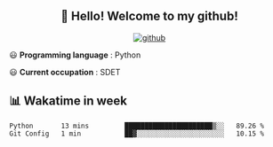 <h2 align="center">👋 Hello! Welcome to my github! </h2>
<p align="center">
  <a href="https://github.com/usergwen"><img src="https://img.shields.io/badge/GitHub-24292e" alt="github"></a>
</p>

😃 **Programming language** : Python

😃 **Current occupation** : SDET

## 📊 Wakatime in week

<!--START_SECTION:waka-->
```text
Python       13 mins         ██████████████████████▒░░   89.26 % 
Git Config   1 min           ██▓░░░░░░░░░░░░░░░░░░░░░░   10.15 % 
```
<!--END_SECTION:waka-->




